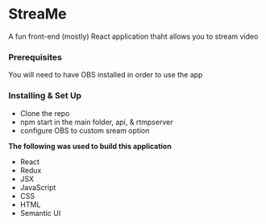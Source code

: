 # StreaMe

A fun front-end (mostly) React application thaht allows you to stream video


### Prerequisites

You will need to have OBS installed in order to use the app



### Installing & Set Up

- Clone the repo
- npm start in the main folder, api, & rtmpserver
- configure OBS to custom sream option

**The following was used to build this application**

- React
- Redux
- JSX
- JavaScript
- CSS
- HTML
- Semantic UI
